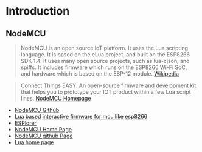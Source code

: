 Introduction
==

## NodeMCU

> NodeMCU is an open source IoT platform. It uses the Lua scripting language. It is based on the eLua project, and built on the ESP8266 SDK 1.4. It uses many open source projects, such as lua-cjson, and spiffs. It includes firmware which runs on the ESP8266 Wi-Fi SoC, and hardware which is based on the ESP-12 module. [Wikipedia](https://en.wikipedia.org/wiki/NodeMCU)

> Connect Things EASY. An open-source firmware and development kit that helps you to prototype your IOT product within a few Lua script lines. [NodeMCU Homepage](http://nodemcu.com/index_en.html)

- [NodeMCU Github](https://github.com/nodemcu/)
- [Lua based interactive firmware for mcu like esp8266](https://github.com/nodemcu/nodemcu-firmware)
- [ESPlorer](http://esp8266.ru/esplorer-latest/?f=ESPlorer.zip)
- [NodeMCU Home Page](http://nodemcu.com/index_en.html)
- [NodeMCU github Page](https://github.com/nodemcu)
- [Lua home page]()






